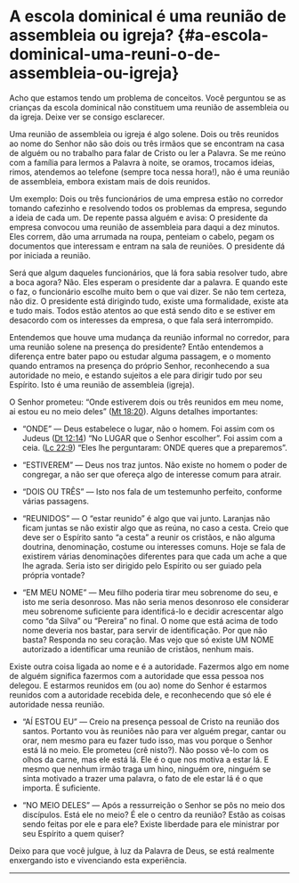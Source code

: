 # A escola dominical é uma reunião de assembleia ou igreja? {#a-escola-dominical-uma-reuni-o-de-assembleia-ou-igreja}

Acho que estamos tendo um problema de conceitos. Você perguntou se as crianças da escola dominical não constituem uma reunião de assembleia ou da igreja. Deixe ver se consigo esclarecer.

Uma reunião de assembleia ou igreja é algo solene. Dois ou três reunidos ao nome do Senhor não são dois ou três irmãos que se encontram na casa de alguém ou no trabalho para falar de Cristo ou ler a Palavra. Se me reúno com a família para lermos a Palavra à noite, se oramos, trocamos ideias, rimos, atendemos ao telefone (sempre toca nessa hora!), não é uma reunião de assembleia, embora existam mais de dois reunidos.

Um exemplo: Dois ou três funcionários de uma empresa estão no corredor tomando cafezinho e resolvendo todos os problemas da empresa, segundo a ideia de cada um. De repente passa alguém e avisa: O presidente da empresa convocou uma reunião de assembleia para daqui a dez minutos. Eles correm, dão uma arrumada na roupa, penteiam o cabelo, pegam os documentos que interessam e entram na sala de reuniões. O presidente dá por iniciada a reunião.

Será que algum daqueles funcionários, que lá fora sabia resolver tudo, abre a boca agora? Não. Eles esperam o presidente dar a palavra. E quando este o faz, o funcionário escolhe muito bem o que vai dizer. Se não tem certeza, não diz. O presidente está dirigindo tudo, existe uma formalidade, existe ata e tudo mais. Todos estão atentos ao que está sendo dito e se estiver em desacordo com os interesses da empresa, o que fala será interrompido.

Entendemos que houve uma mudança da reunião informal no corredor, para uma reunião solene na presença do presidente? Então entendemos a diferença entre bater papo ou estudar alguma passagem, e o momento quando entramos na presença do próprio Senhor, reconhecendo a sua autoridade no meio, e estando sujeitos a ele para dirigir tudo por seu Espírito. Isto é uma reunião de assembleia (igreja).

O Senhor prometeu: “Onde estiverem dois ou três reunidos em meu nome, ai estou eu no meio deles” ([Mt 18:20](http://bibliaonline.com.br/acf/mt/18/20)). Alguns detalhes importantes:

*   “ONDE” — Deus estabelece o lugar, não o homem. Foi assim com os Judeus ([Dt 12:14](http://bibliaonline.com.br/acf/dt/12/14)) “No LUGAR que o Senhor escolher”. Foi assim com a ceia. ([Lc 22:9](http://bibliaonline.com.br/acf/lc/22/9)) “Eles lhe perguntaram: ONDE queres que a preparemos”.

*   “ESTIVEREM” — Deus nos traz juntos. Não existe no homem o poder de congregar, a não ser que ofereça algo de interesse comum para atrair.

*   “DOIS OU TRÊS” — Isto nos fala de um testemunho perfeito, conforme várias passagens.

*   “REUNIDOS” — O “estar reunido” é algo que vai junto. Laranjas não ficam juntas se não existir algo que as reúna, no caso a cesta. Creio que deve ser o Espírito santo “a cesta” a reunir os cristãos, e não alguma doutrina, denominação, costume ou interesses comuns. Hoje se fala de existirem várias denominações diferentes para que cada um ache a que lhe agrada. Seria isto ser dirigido pelo Espírito ou ser guiado pela própria vontade?

*   “EM MEU NOME” — Meu filho poderia tirar meu sobrenome do seu, e isto me seria desonroso. Mas não seria menos desonroso ele considerar meu sobrenome suficiente para identificá-lo e decidir acrescentar algo como “da Silva” ou “Pereira” no final. O nome que está acima de todo nome deveria nos bastar, para servir de identificação. Por que não basta? Responda no seu coração. Mas vejo que só existe UM NOME autorizado a identificar uma reunião de cristãos, nenhum mais.

Existe outra coisa ligada ao nome e é a autoridade. Fazermos algo em nome de alguém significa fazermos com a autoridade que essa pessoa nos delegou. E estarmos reunidos em (ou ao) nome do Senhor é estarmos reunidos com a autoridade recebida dele, e reconhecendo que só ele é autoridade nessa reunião.

*   “AÍ ESTOU EU” — Creio na presença pessoal de Cristo na reunião dos santos. Portanto vou às reuniões não para ver alguém pregar, cantar ou orar, nem mesmo para eu fazer tudo isso, mas vou porque o Senhor está lá no meio. Ele prometeu (crê nisto?). Não posso vê-lo com os olhos da carne, mas ele está lá. Ele é o que nos motiva a estar lá. E mesmo que nenhum irmão traga um hino, ninguém ore, ninguém se sinta motivado a trazer uma palavra, o fato de ele estar lá é o que importa. É suficiente.

*   “NO MEIO DELES” — Após a ressurreição o Senhor se pôs no meio dos discípulos. Está ele no meio? É ele o centro da reunião? Estão as coisas sendo feitas por ele e para ele? Existe liberdade para ele ministrar por seu Espírito a quem quiser?

Deixo para que você julgue, à luz da Palavra de Deus, se está realmente enxergando isto e vivenciando esta experiência.

*****